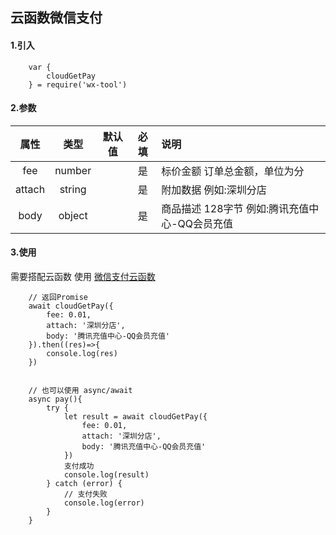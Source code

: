 ## 云函数微信支付

#### 1.引入

```
    var {
        cloudGetPay
    } = require('wx-tool')
```

#### 2.参数

|  属性   | 类型    | 默认值 | 必填   | 说明            |
| :-------: | :------: | ------ | :--------: | :--------|
|  fee  | number  |        | 是 | 标价金额  订单总金额，单位为分 |
| attach  | string |        | 是 | 附加数据 例如:深圳分店         |
| body | object |        | 是 | 商品描述  128字节  例如:腾讯充值中心-QQ会员充值|

#### 3.使用


需要搭配云函数 使用   [微信支付云函数](https://github.com/lxljl/cloudFns/blob/master/doc/getPay.md)

```
    // 返回Promise
    await cloudGetPay({
        fee: 0.01,
        attach: '深圳分店',
        body: '腾讯充值中心-QQ会员充值'
    }).then((res)=>{
        console.log(res)
    })


    // 也可以使用 async/await
    async pay(){
        try {
            let result = await cloudGetPay({
                fee: 0.01,
                attach: '深圳分店',
                body: '腾讯充值中心-QQ会员充值'
            })
            支付成功
            console.log(result)
        } catch (error) {
            // 支付失败
            console.log(error)
        }
    }

```